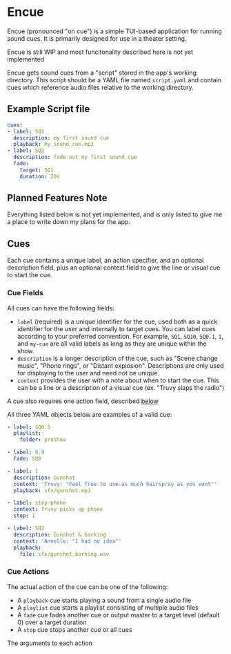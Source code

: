 # Encue

Encue (pronounced "on cue") is a simple TUI-based application
for running sound cues. It is primarily designed for use in a
theater setting.

Encue is still WIP and most funcitonality described here is not
yet implemented

Encue gets sound cues from a "script" stored in the app's
working directory. This script should be a YAML file named
`script.yaml` and contain cues which reference audio files
relative to the working directory.

## Example Script file

```yaml
cues:
- label: SQ1
  description: my first sound cue
  playback: my_sound_cue.mp3
- label: SQ2
  description: fade out my first sound cue
  fade:
    target: SQ1
    duration: 20s
```

## Planned Features Note

Everything listed below is not yet implemented, and is only
listed to give me a place to write down my plans for the app.

## Cues

Each cue contains a unique label, an action specifier, and an
optional description field, plus an optional context field
to give the line or visual cue to start the cue.

### Cue Fields

All cues can have the following fields:

- `label` (required) is a unique identifier for the cue, used both as a quick
identifier for the user and internally to target cues. You can label
cues according to your preferred convention. For example, `SQ1`, `SQ10`,
`SQ0.1`, `1`, and `my-cue` are all valid labels as long as they are unique
within the show.
- `description` is a longer description of the cue, such as "Scene change music",
"Phone rings", or "Distant explosion". Descriptions are only used for displaying
to the user and need not be unique.
- `context` provides the user with a note about when to start the cue. This can
be a line or a description of a visual cue (ex. "Truvy slaps the radio")

A cue also requires one action field, described [below](#cue-actions)

All three YAML objects below are examples of a valid cue:

```yaml
- label: SQ0.5
  playlist:
    folder: preshow

- label: 0.9
  fade: SQ0

- label: 1
  description: Gunshot
  context: 'Truvy: "Feel free to use as much hairspray as you want"'
  playback: sfx/gunshot.mp3

- label: stop-phone
  context: Truvy picks up phone
  stop: 1

- label: SQ2
  description: Gunshot & barking
  context: 'Annelle: "I had no idea"'
  playback:
    file: sfx/gunshot_barking.wav
```

### Cue Actions

The actual action of the cue can be one of the following:

- A `playback` cue starts playing a sound from a single audio file
- A `playlist` cue starts a playlist consisting of multiple audio files
- A `fade` cue fades another cue or output master to a target level
(default 0) over a target duration
- A `stop` cue stops another cue or all cues

The arguments to each action 
